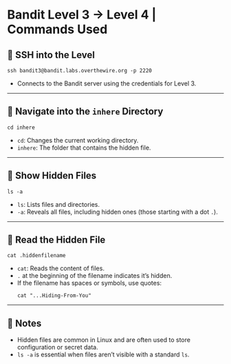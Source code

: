 # Bandit Level 3 → Level 4 | Commands Used

## 🔐 SSH into the Level
```
ssh bandit3@bandit.labs.overthewire.org -p 2220
```
- Connects to the Bandit server using the credentials for Level 3.

---

## 📂 Navigate into the `inhere` Directory
```
cd inhere
```
- `cd`: Changes the current working directory.
- `inhere`: The folder that contains the hidden file.

---

## 👻 Show Hidden Files
```
ls -a
```
- `ls`: Lists files and directories.
- `-a`: Reveals all files, including hidden ones (those starting with a dot `.`).

---

## 📖 Read the Hidden File
```
cat .hiddenfilename
```
- `cat`: Reads the content of files.
- `.` at the beginning of the filename indicates it’s hidden.
- If the filename has spaces or symbols, use quotes:
  ```
  cat "...Hiding-From-You"
  ```

---

## 📝 Notes
- Hidden files are common in Linux and are often used to store configuration or secret data.
- `ls -a` is essential when files aren’t visible with a standard `ls`.